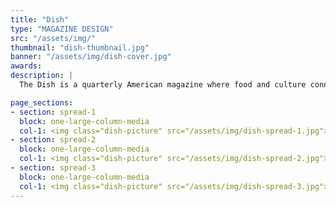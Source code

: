 ```yaml
---
title: "Dish"
type: "MAGAZINE DESIGN"
src: "/assets/img/"
thumbnail: "dish-thumbnail.jpg"
banner: "/assets/img/dish-cover.jpg"
awards:
description: |
  The Dish is a quarterly American magazine where food and culture connect. We believe in authenticity and transparency in the kitchen, both in the food and the great people making it. Dish cares about diversity and the meals that bring us together. The publication targets both male and females ranging from early 20’s (readers who have sparked an interest in cooking) to late 40’s (readers who have experience with cooking, but want to keep in touch with whats new). Run The Dish seeks to take an authentic approach to every day cooking. 

page_sections:
- section: spread-1
  block: one-large-column-media
  col-1: <img class="dish-picture" src="/assets/img/dish-spread-1.jpg">
- section: spread-2
  block: one-large-column-media
  col-1: <img class="dish-picture" src="/assets/img/dish-spread-2.jpg">
- section: spread-3
  block: one-large-column-media
  col-1: <img class="dish-picture" src="/assets/img/dish-spread-3.jpg">
---
```

